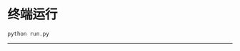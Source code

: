 # 终端运行

```shell
python run.py
```
*********************************************************************************************************************************************************************************************************************************************************************************************************